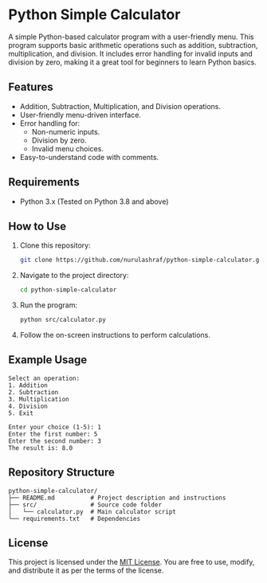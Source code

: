 
# Python Simple Calculator

A simple Python-based calculator program with a user-friendly menu. This program supports basic arithmetic operations such as addition, subtraction, multiplication, and division. It includes error handling for invalid inputs and division by zero, making it a great tool for beginners to learn Python basics.

## Features
- Addition, Subtraction, Multiplication, and Division operations.
- User-friendly menu-driven interface.
- Error handling for:
  - Non-numeric inputs.
  - Division by zero.
  - Invalid menu choices.
- Easy-to-understand code with comments.

## Requirements
- Python 3.x (Tested on Python 3.8 and above)

## How to Use
1. Clone this repository:
   ```bash
   git clone https://github.com/nurulashraf/python-simple-calculator.git
   ```
2. Navigate to the project directory:
   ```bash
   cd python-simple-calculator
   ```
3. Run the program:
   ```bash
   python src/calculator.py
   ```

4. Follow the on-screen instructions to perform calculations.

## Example Usage
```
Select an operation:
1. Addition
2. Subtraction
3. Multiplication
4. Division
5. Exit

Enter your choice (1-5): 1
Enter the first number: 5
Enter the second number: 3
The result is: 8.0
```

## Repository Structure
```
python-simple-calculator/
├── README.md          # Project description and instructions
├── src/               # Source code folder
│   └── calculator.py  # Main calculator script
└── requirements.txt   # Dependencies
```

## License
This project is licensed under the [MIT License](LICENSE). You are free to use, modify, and distribute it as per the terms of the license.
